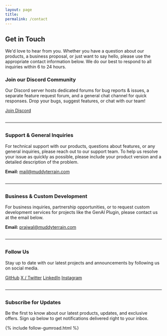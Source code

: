 ```yaml
---
layout: page
title: 
permalink: /contact
---
```


<h2>Get in Touch</h2>

<p>We'd love to hear from you. Whether you have a question about our products, a business proposal, or just want to say hello, please use the appropriate contact information below. We do our best to respond to all inquiries within 6 to 24 hours.</p>


<h3>Join our Discord Community</h3>
<p>Our Discord server hosts dedicated forums for bug reports & issues, a separate feature request forum, and a general chat channel for quick responses. Drop your bugs, suggest features, or chat with our team!</p>
<p><a href="/t/discord" class="cta-button secondary track-click" data-event-name="btn_clk_join_discord" data-event-location="contact_page" target="_blank" rel="noopener noreferrer">Join Discord</a></p>

<hr style="margin: 30px 0;">

<h3>Support & General Inquiries</h3>
<p>For technical support with our products, questions about features, or any general inquiries, please reach out to our support team. To help us resolve your issue as quickly as possible, please include your product version and a detailed description of the problem.</p>
<p>
  <strong>Email:</strong> <a href="mailto:mail@muddyterrain.com">mail@muddyterrain.com</a>
</p>

<hr style="margin: 30px 0;">

<h3>Business & Custom Development</h3>
<p>For business inquiries, partnership opportunities, or to request custom development services for projects like the GenAI Plugin, please contact us at the email below.</p>
<p>
  <strong>Email:</strong> <a href="mailto:prajwal@muddyterrain.com">prajwal@muddyterrain.com</a>
</p>

<hr style="margin: 30px 0;">

<h3>Follow Us</h3>
<p>Stay up to date with our latest projects and announcements by following us on social media.</p>

<div class="button-row" style="justify-content: flex-start;">
  <a href="https://github.com/MuddyTerrain" class="cta-button secondary" target="_blank" rel="noopener noreferrer">GitHub</a>
  <a href="https://x.com/muddyterrain" class="cta-button secondary" target="_blank" rel="noopener noreferrer">X / Twitter</a>
  <a href="https://www.linkedin.com/company/muddyterrain" class="cta-button secondary" target="_blank" rel="noopener noreferrer">LinkedIn</a>
  <a href="https://www.instagram.com/muddyterrain" class="cta-button secondary" target="_blank" rel="noopener noreferrer">Instagram</a>
</div>

<hr style="margin: 30px 0;">

<h3>Subscribe for Updates</h3>
<p>Be the first to know about our latest products, updates, and exclusive offers. Sign up below to get notifications delivered right to your inbox.</p>

{% include follow-gumroad.html %}
